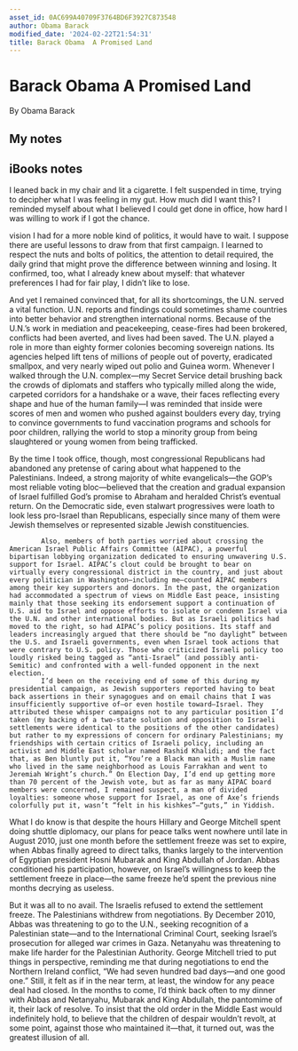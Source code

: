 ```yaml
---
asset_id: 0AC699A40709F3764BD6F3927C873548
author: Obama Barack
modified_date: '2024-02-22T21:54:31'
title: Barack Obama  A Promised Land
---
```


# Barack Obama  A Promised Land

By Obama Barack

## My notes <a name="my_notes_dont_delete"></a>



## iBooks notes <a name="ibooks_notes_dont_delete"></a>


I leaned back in my chair and lit a cigarette. I felt suspended in time, trying to decipher what I was feeling in my gut. How much did I want this? I reminded myself about what I believed I could get done in office, how hard I was willing to work if I got the chance.

 vision I had for a more noble kind of politics, it would have to wait.
			I suppose there are useful lessons to draw from that first campaign. I learned to respect the nuts and bolts of politics, the attention to detail required, the daily grind that might prove the difference between winning and losing. It confirmed, too, what I already knew about myself: that whatever preferences I had for fair play, I didn’t like to lose.

And yet I remained convinced that, for all its shortcomings, the U.N. served a vital function. U.N. reports and findings could sometimes shame countries into better behavior and strengthen international norms. Because of the U.N.’s work in mediation and peacekeeping, cease-fires had been brokered, conflicts had been averted, and lives had been saved. The U.N. played a role in more than eighty former colonies becoming sovereign nations. Its agencies helped lift tens of millions of people out of poverty, eradicated smallpox, and very nearly wiped out polio and Guinea worm. Whenever I walked through the U.N. complex—my Secret Service detail brushing back the crowds of diplomats and staffers who typically milled along the wide, carpeted corridors for a handshake or a wave, their faces reflecting every shape and hue of the human family—I was reminded that inside were scores of men and women who pushed against boulders every day, trying to convince governments to fund vaccination programs and schools for poor children, rallying the world to stop a minority group from being slaughtered or young women from being trafficked.

By the time I took office, though, most congressional Republicans had abandoned any pretense of caring about what happened to the Palestinians. Indeed, a strong majority of white evangelicals—the GOP’s most reliable voting bloc—believed that the creation and gradual expansion of Israel fulfilled God’s promise to Abraham and heralded Christ’s eventual return. On the Democratic side, even stalwart progressives were loath to look less pro-Israel than Republicans, especially since many of them were Jewish themselves or represented sizable Jewish constituencies.
			
			Also, members of both parties worried about crossing the American Israel Public Affairs Committee (AIPAC), a powerful bipartisan lobbying organization dedicated to ensuring unwavering U.S. support for Israel. AIPAC’s clout could be brought to bear on virtually every congressional district in the country, and just about every politician in Washington—including me—counted AIPAC members among their key supporters and donors. In the past, the organization had accommodated a spectrum of views on Middle East peace, insisting mainly that those seeking its endorsement support a continuation of U.S. aid to Israel and oppose efforts to isolate or condemn Israel via the U.N. and other international bodies. But as Israeli politics had moved to the right, so had AIPAC’s policy positions. Its staff and leaders increasingly argued that there should be “no daylight” between the U.S. and Israeli governments, even when Israel took actions that were contrary to U.S. policy. Those who criticized Israeli policy too loudly risked being tagged as “anti-Israel” (and possibly anti-Semitic) and confronted with a well-funded opponent in the next election.
			I’d been on the receiving end of some of this during my presidential campaign, as Jewish supporters reported having to beat back assertions in their synagogues and on email chains that I was insufficiently supportive of—or even hostile toward—Israel. They attributed these whisper campaigns not to any particular position I’d taken (my backing of a two-state solution and opposition to Israeli settlements were identical to the positions of the other candidates) but rather to my expressions of concern for ordinary Palestinians; my friendships with certain critics of Israeli policy, including an activist and Middle East scholar named Rashid Khalidi; and the fact that, as Ben bluntly put it, “You’re a Black man with a Muslim name who lived in the same neighborhood as Louis Farrakhan and went to Jeremiah Wright’s church.” On Election Day, I’d end up getting more than 70 percent of the Jewish vote, but as far as many AIPAC board members were concerned, I remained suspect, a man of divided loyalties: someone whose support for Israel, as one of Axe’s friends colorfully put it, wasn’t “felt in his kishkes”—“guts,” in Yiddish.

What I do know is that despite the hours Hillary and George Mitchell spent doing shuttle diplomacy, our plans for peace talks went nowhere until late in August 2010, just one month before the settlement freeze was set to expire, when Abbas finally agreed to direct talks, thanks largely to the intervention of Egyptian president Hosni Mubarak and King Abdullah of Jordan. Abbas conditioned his participation, however, on Israel’s willingness to keep the settlement freeze in place—the same freeze he’d spent the previous nine months decrying as useless.

But it was all to no avail. The Israelis refused to extend the settlement freeze. The Palestinians withdrew from negotiations. By December 2010, Abbas was threatening to go to the U.N., seeking recognition of a Palestinian state—and to the International Criminal Court, seeking Israel’s prosecution for alleged war crimes in Gaza. Netanyahu was threatening to make life harder for the Palestinian Authority. George Mitchell tried to put things in perspective, reminding me that during negotiations to end the Northern Ireland conflict, “We had seven hundred bad days—and one good one.” Still, it felt as if in the near term, at least, the window for any peace deal had closed.
			In the months to come, I’d think back often to my dinner with Abbas and Netanyahu, Mubarak and King Abdullah, the pantomime of it, their lack of resolve. To insist that the old order in the Middle East would indefinitely hold, to believe that the children of despair wouldn’t revolt, at some point, against those who maintained it—that, it turned out, was the greatest illusion of all.